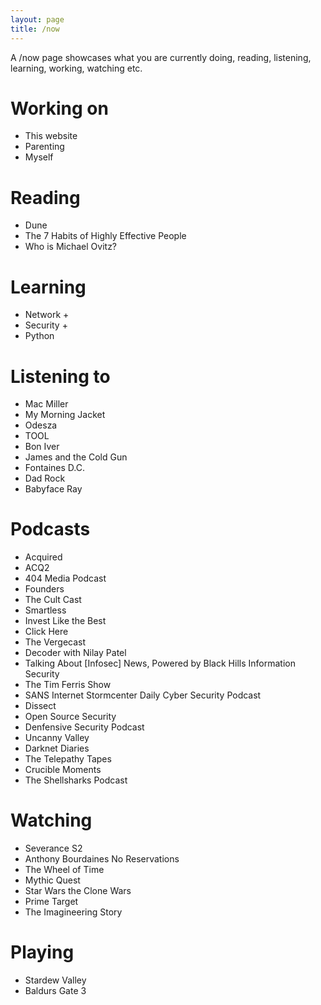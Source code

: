 ```yaml
---
layout: page
title: /now
---
```


A /now page showcases what you are currently doing, reading, listening, learning, working, watching etc.

# Working on

- This website
- Parenting
- Myself

# Reading

- Dune
- The 7 Habits of Highly Effective People
- Who is Michael Ovitz?

# Learning

- Network +
- Security +
- Python

# Listening to

- Mac Miller
- My Morning Jacket
- Odesza
- TOOL
- Bon Iver
- James and the Cold Gun
- Fontaines D.C.
- Dad Rock
- Babyface Ray

# Podcasts

- Acquired
- ACQ2
- 404 Media Podcast
- Founders
- The Cult Cast
- Smartless
- Invest Like the Best
- Click Here
- The Vergecast
- Decoder with Nilay Patel
- Talking About [Infosec] News, Powered by Black Hills Information Security
- The Tim Ferris Show
- SANS Internet Stormcenter Daily Cyber Security Podcast
- Dissect
- Open Source Security
- Denfensive Security Podcast
- Uncanny Valley
- Darknet Diaries
- The Telepathy Tapes
- Crucible Moments
- The Shellsharks Podcast

# Watching

- Severance S2
- Anthony Bourdaines No Reservations
- The Wheel of Time
- Mythic Quest
- Star Wars the Clone Wars
- Prime Target
- The Imagineering Story

# Playing

- Stardew Valley
- Baldurs Gate 3
